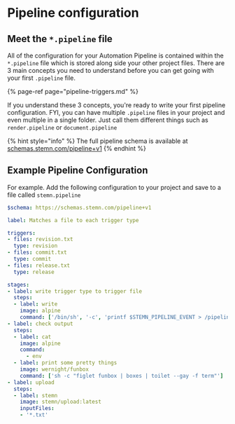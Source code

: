 # Pipeline configuration

## Meet the `*.pipeline` file

All of the configuration for your Automation Pipeline is contained within the `*.pipeline` file which is stored along side your other project files. There are 3 main concepts you need to understand before you can get going with your first `.pipeline` file.

{% page-ref page="pipeline-triggers.md" %}

If you understand these 3 concepts, you're ready to write your first pipeline configuration. FYI, you can have multiple `.pipeline` files in your project and even multiple in a single folder. Just call them different things such as `render.pipeline` or `document.pipeline`

{% hint style="info" %}
 The full pipeline schema is available at [schemas.stemn.com/pipeline+v1](https://schemas.stemn.com/pipeline+v1)
{% endhint %}

## Example Pipeline Configuration

For example. Add the following configuration to your project and save to a file called `stemn.pipeline`

```yaml
$schema: https://schemas.stemn.com/pipeline+v1

label: Matches a file to each trigger type

triggers:
- files: revision.txt
  type: revision
- files: commit.txt
  type: commit
- files: release.txt
  type: release

stages:
- label: write trigger type to trigger file
  steps:
  - label: write
    image: alpine
    command: ['/bin/sh', '-c', 'printf $STEMN_PIPELINE_EVENT > /pipeline/$STEMN_PIPELINE_EVENT.txt']
- label: check output
  steps:
  - label: cat
    image: alpine
    command: 
      - env
  - label: print some pretty things
    image: wernight/funbox
    command: ['sh -c "figlet funbox | boxes | toilet --gay -f term"']
- label: upload
  steps:
  - label: stemn
    image: stemn/upload:latest
    inputFiles:
    - '*.txt'
```

